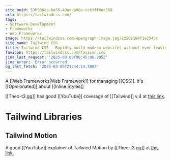 ```yaml
---
site_uuid: 53b586ca-ba55-49ac-a88a-cc63ff6ec568
url: https://tailwindcss.com/
tags:
- Software-Development
- Frameworks
- Web-Frameworks
image: https://tailwindcss.com/opengraph-image.jpg?22502194f1a254bc
site_name: Tailwind CSS
title: Tailwind CSS - Rapidly build modern websites without ever leaving your HTML.
favicon: https://tailwindcss.com/favicon.ico
jina_last_request: '2025-03-09T06:45:06.285Z'
jina_error: 'Error occurred'
og_last_fetch: '2025-03-06T21:44:14.300Z'
---
```

A [[Web Frameworks|Web Framework]] for managing [[CSS]]. It's [[Opinionated]] about [[Inline Styles]]


[[Theo-t3.gg]] has good [[YouTube]] coverage of [[Tailwind]] v.4 at [this link](https://youtu.be/q55u3_Nj3Lw?si=vx5lFyilExipbhTe).



# Tailwind Libraries

## Tailwind Motion
A good [[YouTube]] explainer of Tailwind Motion by [[Theo-t3.gg]] at [this link.](https://youtu.be/gTi7whoLFGc?si=p6eirlndBFaYbhrA)

